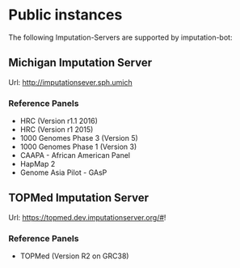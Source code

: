 # Public instances

The following Imputation-Servers are supported by imputation-bot:

## Michigan Imputation Server

Url: http://imputationsever.sph.umich

### Reference Panels

- HRC (Version r1.1 2016)
- HRC (Version r1 2015)
- 1000 Genomes Phase 3 (Version 5)
- 1000 Genomes Phase 1 (Version 3)
- CAAPA - African American Panel
- HapMap 2
- Genome Asia Pilot - GAsP


## TOPMed Imputation Server

Url: https://topmed.dev.imputationserver.org/#!

### Reference Panels

- TOPMed (Version R2 on GRC38)
